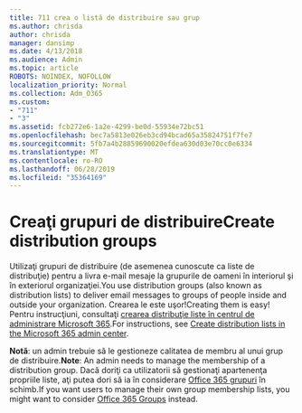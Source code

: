 ```yaml
---
title: 711 crea o listă de distribuire sau grup
ms.author: chrisda
author: chrisda
manager: dansimp
ms.date: 4/13/2018
ms.audience: Admin
ms.topic: article
ROBOTS: NOINDEX, NOFOLLOW
localization_priority: Normal
ms.collection: Adm_O365
ms.custom:
- "711"
- "3"
ms.assetid: fcb272e6-1a2e-4299-be0d-55934e72bc51
ms.openlocfilehash: bec7a5813e026eb3cd94bcad65a35824751f7fe7
ms.sourcegitcommit: 5fb7a4b28859690020efdea630d03e70cc0e6334
ms.translationtype: MT
ms.contentlocale: ro-RO
ms.lasthandoff: 06/28/2019
ms.locfileid: "35364169"
---
```

# <a name="create-distribution-groups"></a><span data-ttu-id="06eb8-102">Creaţi grupuri de distribuire</span><span class="sxs-lookup"><span data-stu-id="06eb8-102">Create distribution groups</span></span>

<span data-ttu-id="06eb8-103">Utilizaţi grupuri de distribuire (de asemenea cunoscute ca liste de distribuţie) pentru a livra e-mail mesaje la grupurile de oameni în interiorul şi în exteriorul organizaţiei.</span><span class="sxs-lookup"><span data-stu-id="06eb8-103">You use distribution groups (also known as distribution lists) to deliver email messages to groups of people inside and outside your organization.</span></span> <span data-ttu-id="06eb8-104">Crearea le este uşor!</span><span class="sxs-lookup"><span data-stu-id="06eb8-104">Creating them is easy!</span></span> <span data-ttu-id="06eb8-105">Pentru instrucţiuni, consultaţi [crearea distribuţie liste în centrul de administrare Microsoft 365](https://support.office.com/article/b1ffe755-59e5-4369-826d-825f145a8400).</span><span class="sxs-lookup"><span data-stu-id="06eb8-105">For instructions, see [Create distribution lists in the Microsoft 365 admin center](https://support.office.com/article/b1ffe755-59e5-4369-826d-825f145a8400).</span></span>

<span data-ttu-id="06eb8-106">**Notă**: un admin trebuie să le gestioneze calitatea de membru al unui grup de distribuire.</span><span class="sxs-lookup"><span data-stu-id="06eb8-106">**Note**: An admin needs to manage the membership of a distribution group.</span></span> <span data-ttu-id="06eb8-107">Dacă doriţi ca utilizatorii să gestionaţi apartenenţa propriile liste, aţi putea dori să ia în considerare [Office 365 grupuri](https://support.office.com/article/b565caa1-5c40-40ef-9915-60fdb2d97fa2) în schimb.</span><span class="sxs-lookup"><span data-stu-id="06eb8-107">If you want users to manage their own group membership lists, you might want to consider [Office 365 Groups](https://support.office.com/article/b565caa1-5c40-40ef-9915-60fdb2d97fa2) instead.</span></span>
